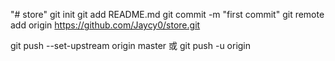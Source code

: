 "# store" 
git init
git add README.md
git commit -m "first commit"
git remote add origin https://github.com/Jaycy0/store.git

git push --set-upstream origin master
或
git push -u origin